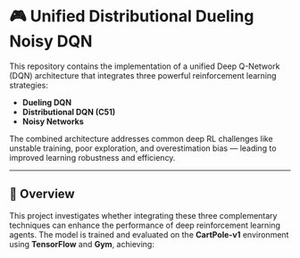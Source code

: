 # 🎮 Unified Distributional Dueling Noisy DQN

This repository contains the implementation of a unified Deep Q-Network (DQN) architecture that integrates three powerful reinforcement learning strategies:
- **Dueling DQN**
- **Distributional DQN (C51)**
- **Noisy Networks**

The combined architecture addresses common deep RL challenges like unstable training, poor exploration, and overestimation bias — leading to improved learning robustness and efficiency.

---

## 📌 Overview

This project investigates whether integrating these three complementary techniques can enhance the performance of deep reinforcement learning agents. The model is trained and evaluated on the **CartPole-v1** environment using **TensorFlow** and **Gym**, achieving:
